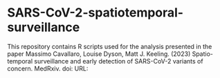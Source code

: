 # SARS-CoV-2-spatiotemporal-surveillance

This repository contains R scripts used for the analysis presented in the paper
Massimo Cavallaro, Louise Dyson, Matt J. Keeling. (2023) Spatio-temporal surveillance and early detection of SARS-CoV-2 variants of concern. MedRxiv. 
doi:  URL:

